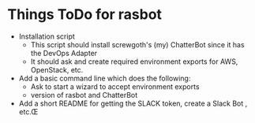 # Things ToDo for rasbot
* Installation script
    * This script should install screwgoth's (my) ChatterBot since it has the DevOps Adapter
    * It should ask and create required environment exports for AWS, OpenStack, etc.
* Add a basic command line which does the following:
    * Ask to start a wizard to accept environment exports
    * version of rasbot and ChatterBot
* Add a short README for getting the SLACK token, create a Slack Bot , etc.Œ
